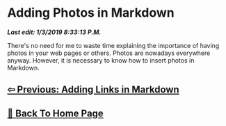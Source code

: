 # Adding Photos in Markdown

***Last edit: 1/3/2019 8:33:13 P.M.***

There's no need for me to waste time explaining the importance of having photos in your web pages or others. Photos are nowadays everywhere anyway. However, it is necessary to know how to insert photos in Markdown.

## **[⇦ Previous: Adding Links in Markdown](https://angelohyang.github.io/Blog/Dec.%202018/Adding%20Links%20in%20Markdown)**

##  **[🏡 Back To Home Page](https://angelohyang.github.io/Blog/)**